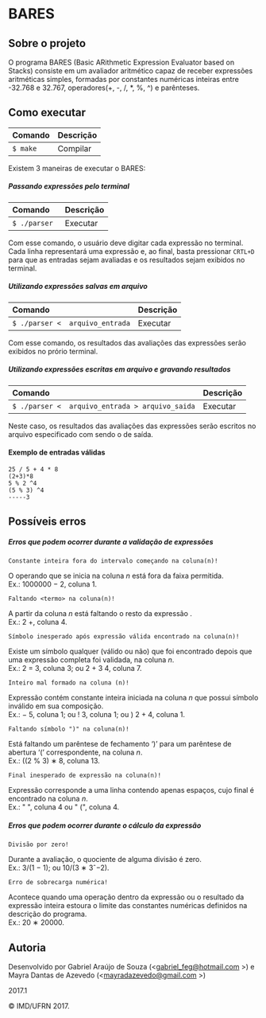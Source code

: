 # BARES

## Sobre o projeto

O programa BARES (Basic ARithmetic Expression Evaluator based on Stacks) consiste em um avaliador aritmético capaz
de receber expressões aritméticas simples, formadas por constantes numéricas inteiras entre -32.768 e 32.767, operadores(+, -, /, *, %, ^) e parênteses.

## Como executar

|  Comando           | Descrição  |
| :-----| :-------------|
| ```$ make``` | Compilar | 

Existem 3 maneiras de executar o BARES:

##### Passando expressões pelo terminal

|  Comando           | Descrição  |
| :-----| :-------------|
| ```$ ./parser ```       | Executar  | 

Com esse comando, o usuário deve digitar cada expressão no terminal. Cada linha representará uma expressão e, ao final, basta pressionar `CRTL+D` para que as entradas sejam avaliadas e os resultados sejam exibidos no terminal.

##### Utilizando expressões salvas em arquivo

|  Comando           | Descrição  |
| :-----| :-------------|
| ```$ ./parser <  arquivo_entrada```       | Executar  | 

Com esse comando, os resultados das avaliações das expressões serão exibidos no prório terminal.

##### Utilizando expressões escritas em arquivo e gravando resultados

|  Comando           | Descrição  |
| :-----| :-------------|
| ```$ ./parser <  arquivo_entrada > arquivo_saida```       | Executar  |

Neste caso, os resultados das avaliações das expressões serão escritos no arquivo especificado com sendo o de saída.


#### Exemplo de entradas válidas
```
25 / 5 + 4 * 8
(2+3)*8
5 % 2 ^4
(5 % 3) ^4
-----3
```

## Possíveis erros

##### Erros que podem ocorrer durante a validação de expressões


`Constante inteira fora do intervalo começando na coluna(n)!`

O operando que se inicia na coluna *n* está fora da faixa permitida.<br/>
Ex.: 1000000 − 2, coluna 1.


`Faltando <termo> na coluna(n)!` 

A partir da coluna *n* está faltando o resto da expressão .<br/>
Ex.: 2 +, coluna 4.


`Símbolo inesperado após expressão válida encontrado na coluna(n)!`

Existe um sı́mbolo qualquer (válido ou não) que foi encontrado depois que uma expressão completa foi validada, na coluna *n*.<br/>
Ex.: 2 = 3, coluna 3; ou 2 + 3 4, coluna 7.


`Inteiro mal formado na coluna (n)!` 

Expressão contém constante inteira iniciada na coluna *n* que possui sı́mbolo inválido em sua composição.<br/>
Ex.: − 5, coluna 1; ou ! 3, coluna 1; ou ) 2 + 4, coluna 1.

`Faltando símbolo ")" na coluna(n)!` 

Está faltando um parêntese de fechamento ‘)’ para um parêntese de abertura ‘(’ correspondente, na coluna *n*.<br/>
Ex.: ((2 % 3) ∗ 8, coluna 13.

`Final inesperado de expressão na coluna(n)!` 

Expressão corresponde a uma linha contendo apenas espaços, cujo final é encontrado na coluna *n*.<br/>
Ex.: "    ", coluna 4 ou "   (", coluna 4.

##### Erros que podem ocorrer durante o cálculo da expressão

`Divisão por zero!` 

Durante a avaliação, o quociente de alguma divisão é zero.<br/>
Ex.: 3/(1 − 1); ou 10/(3 ∗ 3ˆ−2).

`Erro de sobrecarga numérica!` 

Acontece quando uma operação dentro da expressão ou o resultado da expressão inteira estoura o limite das constantes numéricas definidos na descrição do programa.<br/>
Ex.: 20 ∗ 20000.


## Autoria

Desenvolvido por Gabriel Araújo de Souza (<gabriel_feg@hotmail.com >) e Mayra Dantas de Azevedo (<mayradazevedo@gmail.com >)

2017.1

&copy; IMD/UFRN 2017.
